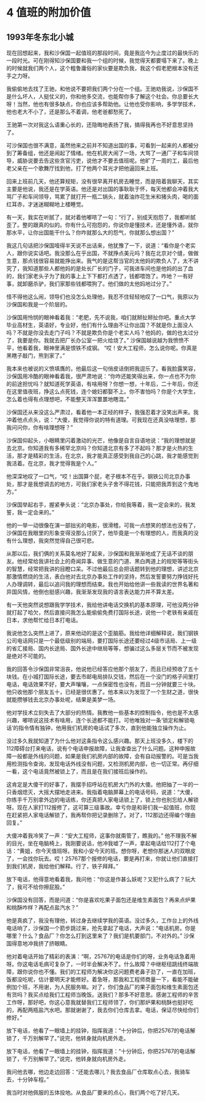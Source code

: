 # 4 值班的附加价值


## 1993年冬东北小城

现在回想起来，我和沙保国一起值班的那段时间，竟是我迄今为止度过的最快乐的一段时光。可在刚得知沙保国要和我一个组的时候，我觉得天都要塌下来了。晚上的时候就我们两个人，这个粗鲁庸俗的家伙要是欺负我，我这个假老肥根本没有还手之力呀。

我偷偷地去找了王驰，和他说不要把我们两个分在一个组。王驰劝我说，沙保国不是什么坏人，人挺仗义的，你和他多交流，也能帮你多了解这个社会。你总要长大呀！当然，他也有很多缺点，你也应该多帮助他。让他也受你影响，多学学技术，他也老大不小了，还是那么不着调，他老爸都愁死了。

王驰第一次对我这么语重心长的，还隐晦地表扬了我，搞得我再也不好意思坚持了。

可沙保国也很不满意，虽然他来之前并不知道出国的事，可看到一起来的人都被分到了筹备组，他还是闹起了情绪。他在机房大闹了一场，大骂了一通厂子和车间领导，威胁说要去告这些贪官污吏，说他才不要去值班呢。他旷了一周的工，最后他老父亲在一个歌舞厅找到他，打了他两个耳光才把他逼回来上班。

回来上班前几天，他还算规矩，没有很早离开机房去睡觉，而是陪着我聊天，其实主要是他说，我还是在学英语。他还是对出国的事耿耿于怀，每天他都会冲着我大骂厂子和车间领导，骂累了就打开一瓶二锅头，就着油炸花生米和猪头肉，喝的面红耳赤，才迷迷糊糊地上楼睡觉。

有一天，我实在听腻了，就对着他嘟哝了一句：“行了，别成天抱怨了，我都听腻歪了。整的跟真的似的。你有什么可抱怨的，你说你是懂技术，还是懂外语，就你那水平，让你出国能干什么？你咋就那么大的怨气，你就那么想出国？”

我这几句话把沙保国噎得半天说不出话来，他犹豫了一下，说道：“看你是个老实人，跟你说实话吧。我没那么在乎出国，不就挣点美元吗？我在北京对个缝，做做生意，那点钱很容易就能挣出来。我气的是这帮当官的太他妈的欺负人了，太不讲究了，我知道那些人都他妈的是处长厂长的门子，可我进车间也是他妈的出了血的，我们家老头子为了我的事上上下下都打点透了，钱都喂饱了。咋地？一有好事，就卸磨杀驴，我们家那些钱都喂狗了。他们做的太他妈地过分了。”

怪不得他这么闹，领导们也没怎么处理他，我忍不住轻轻地叹了一口气，我原以为沙保国和我是一个阶层的。

沙保国用怜悯的眼神看着我：“老肥，先不说我，咱们就掰扯掰扯你吧。重点大学毕业高材生，英语好，专业好，他们有什么理由不让你出国？不就是你上面没人吗？不就是你没去走门子吗？不就是欺负你是个老实人吗？他妈的，做的也太过分了，我要是你。我就去把厂长办公室一把火给烧了。” 沙保国越说越为我愤愤不平，他看着我，眼神里满是恨铁不成钢。 “哎！安大工程师，怎么说你呢。你真是黑瞎子敲门，熊到家了。”

我本来也被说的义愤填膺的，他最后这一句俏皮话倒把我逗乐了。看我脸露笑容，沙保国用冷酷的眼神看着我，很严肃地说：“你咋还能笑得出来，你一点也不为你的前途担忧吗？就知道死学英语，有啥用呀？你想一想，十年后，二十年后，你还在这里值夜班，挣这么点死钱，连个媳妇都娶不上。你不害怕吗？你是个大学生，怎么着也得有点理想吧，不能整天浑浑噩噩地瞎混。”

沙保国还从来没这么严肃过，看着他一本正经的样子，我强忍着才没笑出声来。我冲着他点点头，说：“大傻，我觉得你说的特有道理。可我现在还真没啥理想，那我问问你，你有啥理想呀？”

沙保国仰起头，小眼睛里闪着激动的光芒，他像是自言自语地说：“我的理想就是去北京。你知道我有多稀罕北京吗？你知道北京有多了不起吗？那才是火热的生活，那才是精彩的生活，在北京，我才能真正感受到我自己的心跳，我才能感觉到我活着。在北京，我才觉得我是个人。”

他深深地叹了一口气，“哎！出国算个屁，老子根本不在乎。钢铁公司北京办事处，那才是我想调去的地方，可我们家老头子舍不得花钱，只能把我弄到这个鬼地方。”

沙保国举起右手，握紧拳头说：“北京办事处，你给我等着，我一定会来的，我发誓，我一定会来的。”

他的一举一动很像在演一部拙劣的电影，很滑稽，可我一点想笑的想法也没有了，沙保国在我眼里的形象变得没那么讨厌了，他毕竟是一个有理想的人，而我真的没有什么理想，我突然觉得自己很可悲。

从那以后，我们俩的关系莫名地好了起来，沙保国和我渐渐地成了无话不谈的朋友。他经常给我讲社会上的奇闻异事、做生意的门道、黑白两道上的规矩等等街头的智慧，经常把我讲的目瞪口呆。不过他最后总会把话题转到他的理想，讲述北京那激情燃烧的生活，表白他对去北京办事处工作的坚持，然后发誓要努力挣钱好托人办理调转，最后以追问我的理想而结束。我也开始给他讲一些我读的世界名著和异国风情，他倒也挺感兴趣，我渐渐发现我的语言表达能力并不算太差。

有一天他突然说想跟我学学技术，我给他讲电话交换机的基本原理，可他没两分钟就打起了哈欠，然后直接问我怎么能偷偷免费打国际长途，说他一个老铁有亲戚在日本，求他帮忙给日本打电话。

我说他怎么突然上进了，原来他动的是这个歪脑筋。我给他详细解释说，我们钢铁公司电话网只是一个最低级别的端局，要打国际长途还要经过4级市话局、上一级的省汇接局、国内长途局、国外长途中继局等等，想骗过这么多层关节而不被发现是绝对不可能的。

我的回答令沙保国非常沮丧，他说他已经答应他那个朋友了，而且已经预收了五十块钱。在小城打国际长途，要去市邮电局排队交钱，然后在一个没门的格子间里打电话，电话效果不好，要大声嚷嚷，一点保密性也没有，而且一分钟就要三十块。他只收他那个朋友五十，已经是很优惠了。他本来以为发现了一个生财之道，很快就能攒够钱去北京办事处呢，结果是美梦一场。

他对学技术立刻失去了大部分的热情。我教他一些基本的控制指令，他也是不太感兴趣，嘟哝说这技术有啥用，连个长途都不能打。可他唯独对一条‘锁定和解锁电话’的指令情有独钟，他用我们机房的电话试了多次，直到他能独立操作为止。

没过多久我就知道了为什么他对这条指令这么感兴趣。那天上班没多久，楼下的112障碍台打来电话，说有个电话申报故障，让我查查出了什么问题。这种申报故障一般都是外线的问题，如果是我们机房内部的故障，会有自动报警的。可是当我用检测指令查询，发现电话外线没有问题，又检测机房内部，也一切正常。再仔细一看，这个电话竟然被锁上了，而且是在我们接班后操作的。

这肯定是大傻干的好事了，我摆手招呼站在机房大门外的大傻。他把抽了一半的一只香烟熄灭，大摇大摆地走进来。我指着电脑屏幕上的电话号码，说道：“大傻，你练手千万别拿外边的电话练，你还真把人家电话锁上了，锁上你也别忘给人解锁呀。现在人家打112报修了，这可算三级事故。幸亏你是和哥们我一起值班，你现在赶紧把人家电话解锁了，我再帮你把记录删除了。对了，112那边还得编个理由回复。”

大傻冲着我冷笑了一声：“安大工程师，这事你就甭管了，瞧我的。” 他不理我不解的目光，坐在电脑椅上，我刚要说话，他冲我嘘了一声，拿起电话给112打了个电话：“黄姐，你今天值班呀。我和小安今天的班。想你呀，老想你那迷人的双眼皮了，一会找你玩去。哎！25767那个报修的电话，要是再打来，你就让他们直接打到我们机房，我给他们解释。行了，铁子拜拜。”

放下电话，他得意地看着我，我问他：“你这是作甚么妖呢？又犯什么病了？玩大了，我可不给你擦屁股。”

沙保国没有回答，而是问道：“你是喜欢吃果子面包还是维生素面包？再来点炉果和桃酥咋样？再配点盐汽水？”

他是真疯了，我没有理他，转过身去继续学我的英语。没过多久，工作台上的外线电话响了，沙保国一个箭步跳过来，抢先拿起了电话，大声说：“电话机房。你是哪里？什么？食品厂？你怎么打到这里来了？我们是机要部门，不对外的。” 沙保国得意地冲我挤了挤眼睛。

他对着电话开始了精彩的表演：“啊，25767的电话是你们的呀，业务电话急着用呀。你这电话毛病可复杂了，一时半会解决不了。什么故障？中继枢纽跳线终端故障，跟你说你也不懂。我们的工程师为解决你这问题费老鼻子劲了，一直在加班，饭都没吃呢，估计要明天才能修好。着急呀，那我和工程师商量一下，看能不能破例加个班，不用谢，为人民服务嘛。对了，你们食品厂的果子面包和维生素面包还有货吗？我买点给我们工程师当晚饭。送我们？那多不好意思。感谢工程师的辛苦工作呀，那好吧，你这心意我就替我们工程师领了，你们那炉果和桃酥也挺好吃的，再配两瓶盐汽水吧。那就谢谢了，我去你们仓库去拿。电话，保证尽快给你们修好。”

放下电话，他看了一眼墙上的挂钟，指挥我道：“十分钟后，你把25767的电话解锁了，千万别解早了。”说完，他转身就向机房外走。

放下电话，他看了一眼墙上的挂钟，指挥我道：“十分钟后，你把25767的电话解锁了，千万别解早了。”说完，他转身就向机房外走。

我问他去哪，他边走边回答：“还能去哪儿？我去食品厂仓库取点心去，我骑车去，十分钟车程。”

我当时对他佩服的五体投地。从食品厂要来的点心，我们两个吃了好几天。
